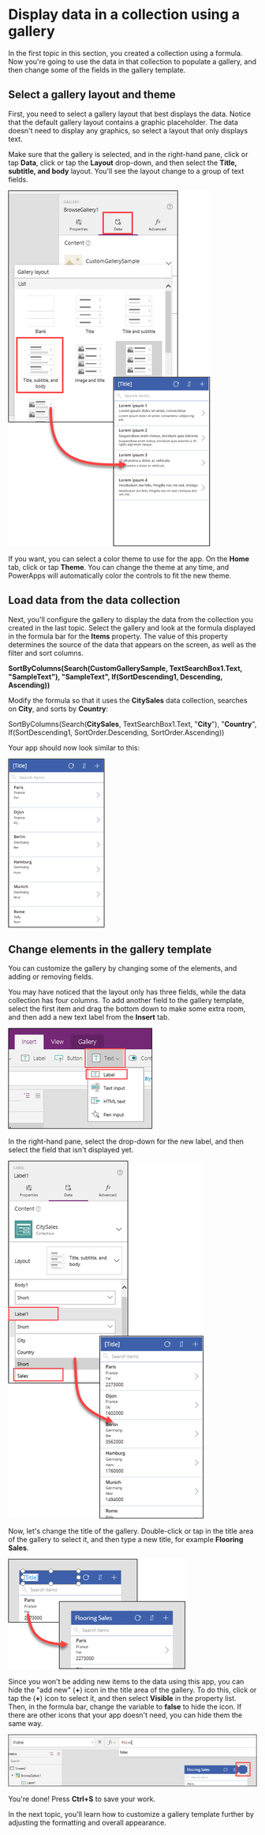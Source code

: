 <properties
   pageTitle="Display data in a collection using a gallery | Microsoft PowerApps"
   description="Display data in a collection using a gallery and modify some of the fields"
   services=""
   suite="powerapps"
   documentationCenter="na"
   authors="skjerland"
   manager="anneta"
   editor=""
   tags=""/>

<tags
   ms.service="powerapps"
   ms.devlang="na"
   ms.topic="get-started-article"
   ms.tgt_pltfrm="na"
   ms.workload="na"
   ms.date="10/06/2017"
   ms.author="sharik"/>

# Display data in a collection using a gallery
In the first topic in this section, you created a collection using a formula. Now you're going to use the data in that collection to populate a gallery, and then change some of the fields in the gallery template.

## Select a gallery layout and theme
First, you need to select a gallery layout that best displays the data. Notice that the default gallery layout contains a graphic placeholder. The data doesn't need to display any graphics, so select a layout that only displays text.

Make sure that the gallery is selected, and in the right-hand pane, click or tap **Data**, click or tap the **Layout** drop-down, and then select the **Title, subtitle, and body** layout. You'll see the layout change to a group of text fields.

![Add layout](./media/learning-create-gallery/add-layout.png)

If you want, you can select a color theme to use for the app. On the **Home** tab, click or tap **Theme**. You can change the theme at any time, and PowerApps will automatically color the controls to fit the new theme.

## Load data from the data collection
Next, you'll configure the gallery to display the data from the collection you created in the last topic. Select the gallery and look at the formula displayed in the formula bar for the **Items** property. The value of this property determines the source of the data that appears on the screen, as well as the filter and sort columns.

**SortByColumns(Search(CustomGallerySample, TextSearchBox1.Text, "SampleText"), "SampleText", If(SortDescending1, Descending, Ascending))**

Modify the formula so that it uses the **CitySales** data collection, searches on **City**, and sorts by **Country**:

SortByColumns(Search(**CitySales**, TextSearchBox1.Text, "**City**"), "**Country**", If(SortDescending1, SortOrder.Descending, SortOrder.Ascending))

Your app should now look similar to this:

![Data layout](./media/learning-create-gallery/data-layout.png)

## Change elements in the gallery template
You can customize the gallery by changing some of the elements, and adding or removing fields.

You may have noticed that the layout only has three fields, while the data collection has four columns. To add another field to the gallery template, select the first item and drag the bottom down to make some extra room, and then add a new text label from the **Insert** tab.

![New label](./media/learning-create-gallery/new-label.png)

In the right-hand pane, select the drop-down for the new label, and then select the field that isn't displayed yet.

![Update layout](./media/learning-create-gallery/updated-layout.png)

Now, let's change the title of the gallery. Double-click or tap in the title area of the gallery to select it, and then type a new title, for example **Flooring Sales**.

![New title](./media/learning-create-gallery/new-title.png)

Since you won't be adding new items to the data using this app, you can hide the "add new" (**+**) icon in the title area of the gallery. To do this, click or tap the (**+**) icon to select it, and then select **Visible** in the property list. Then, in the formula bar, change the variable to **false** to hide the icon. If there are other icons that your app doesn't need, you can hide them the same way.

![Hide icon](./media/learning-create-gallery/hide-icon.png)

You're done! Press **Ctrl+S** to save your work.

In the next topic, you'll learn how to customize a gallery template further by adjusting the formatting and overall appearance.
